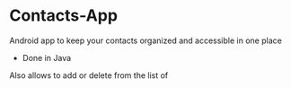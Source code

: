 # Contacts-App

Android app to keep your contacts organized and accessible in one place

- Done in Java

Also allows to add or delete from the list of 






















